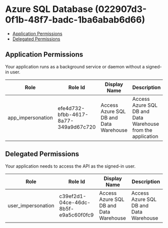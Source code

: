 # Azure SQL Database (022907d3-0f1b-48f7-badc-1ba6abab6d66)
- [Application Permissions](#application-permissions)
- [Delegated Permissions](#delegated-permissions)

## Application Permissions
Your application runs as a background service or daemon without a signed-in user.

| Role | Role Id | Display Name | Description |
|---|---|---|---|
| app_impersonation | efe4d732-bfbb-4617-8a77-349a9d67c720 | Access Azure SQL DB and Data Warehouse | Access Azure SQL DB and Data Warehouse from the application |

## Delegated Permissions
Your application needs to access the API as the signed-in user. 

| Role | Role Id | Display Name | Description |
|---|---|---|---|
| user_impersonation | c39ef2d1-04ce-46dc-8b5f-e9a5c60f0fc9 | Access Azure SQL DB and Data Warehouse | Access Azure SQL DB and Data Warehouse |


